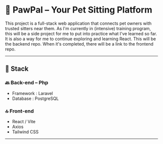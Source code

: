 # 🐾 PawPal – Your Pet Sitting Platform

This project is a full-stack web application that connects pet owners with trusted sitters near them.
As I'm currently in (intensive) training program, this will be a side project for me to put into practice what I've learned so far.
It is also a way for me to continue exploring and learning React.
This will be the backend repo. When it's completed, there will be a link to the frontend repo. 

---

## 🧱 Stack 

### 🔙 Back-end – Php
- Framework : Laravel
- Database : PostgreSQL 

### 🔝 Front-end 
- React / Vite
- Axios
- Tailwind CSS

---


